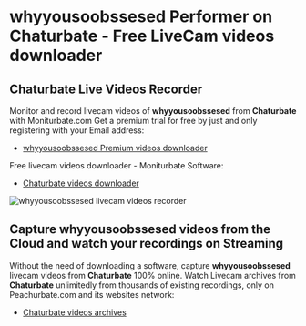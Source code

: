 # whyyousoobssesed Performer on Chaturbate - Free LiveCam videos downloader

## Chaturbate Live Videos Recorder

Monitor and record livecam videos of **whyyousoobssesed** from **Chaturbate** with Moniturbate.com
Get a premium trial for free by just and only registering with your Email address:
* [whyyousoobssesed Premium videos downloader](https://moniturbate.com/request-demo-licence-key.html)

Free livecam videos downloader - Moniturbate Software:
* [Chaturbate videos downloader](https://moniturbate.com/moniturbate-download-software.html)

![whyyousoobssesed livecam videos recorder](https://peachurnet.com/templates/moniturbate-software.png)


## Capture whyyousoobssesed videos from the Cloud and watch your recordings on Streaming

Without the need of downloading a software, capture **whyyousoobssesed** livecam videos from **Chaturbate** 100% online.
Watch Livecam archives from **Chaturbate** unlimitedly from thousands of existing recordings, only on Peachurbate.com and its websites network:
* [Chaturbate videos archives](https://peachurnet.com/)